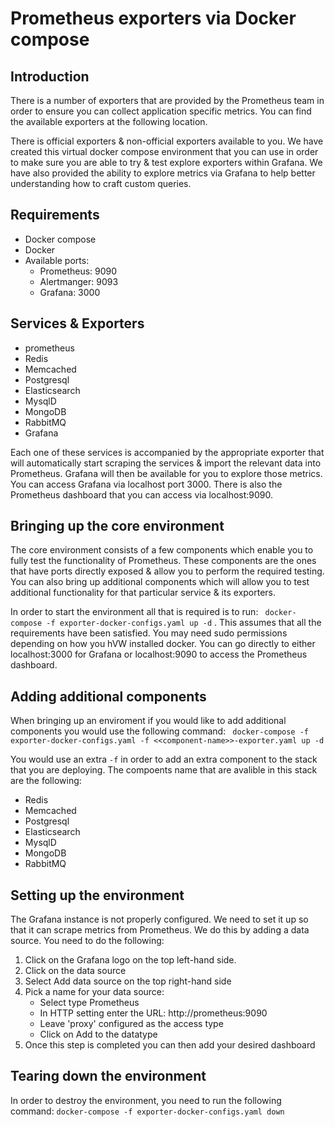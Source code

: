 # Prometheus exporters via Docker compose

## Introduction

There is a number of exporters that are provided by the Prometheus team in order to ensure you can collect application specific metrics. You can find the available exporters at the following location.

There is official exporters & non-official exporters available to you. We have created this virtual docker compose environment that you can use in order to make sure you are able to try & test explore exporters within Grafana. We have also provided the ability to explore metrics via Grafana to help better understanding how to craft custom queries.

## Requirements

 * Docker compose 
 * Docker 
 * Available ports:
    * Prometheus: 9090
    * Alertmanger: 9093
    * Grafana: 3000

## Services & Exporters

 * prometheus
 * Redis
 * Memcached
 * Postgresql
 * Elasticsearch
 * MysqlD
 * MongoDB
 * RabbitMQ
 * Grafana

Each one of these services is accompanied by the appropriate exporter that will automatically start scraping the services & import the relevant data into Prometheus. Grafana will then be available for you to explore those metrics. You can access Grafana via localhost port 3000. There is also the Prometheus dashboard that you can access via localhost:9090.

## Bringing up the core environment

The core environment consists of a few components which enable you to fully test the functionality of Prometheus. These components are the ones that have ports directly exposed & allow you to perform the required testing. You can also bring up additional components which will allow you to test additional functionality for that particular service & its exporters.

In order to start the environment all that is required is to run:    ``` docker-compose -f exporter-docker-configs.yaml up -d``` .
This assumes that all the requirements have been satisfied. You may need sudo permissions depending on how you hVW installed docker. You can go directly to either localhost:3000 for Grafana or localhost:9090 to access the Prometheus dashboard.

## Adding additional components

When bringing up an enviroment if you would like to add additional components you would use the following command: ``` docker-compose -f exporter-docker-configs.yaml -f <<component-name>>-exporter.yaml up -d``` 

You would use an extra ```-f``` in order to add an extra component to the stack that you are deploying. The compoents name that are avalible in this stack are the following: 

 * Redis
 * Memcached
 * Postgresql
 * Elasticsearch
 * MysqlD
 * MongoDB
 * RabbitMQ

## Setting up the environment

The Grafana instance is not properly configured. We need to set it up so that it can scrape metrics from Prometheus. We do this by adding a data source. You need to do the following:
1. Click on the Grafana logo on the top left-hand side. 
2. Click on the data source 
3. Select Add data source on the top right-hand side
4. Pick a name for your data source:
    * Select type Prometheus
    * In HTTP setting enter the URL: http://prometheus:9090
    * Leave 'proxy' configured as the access type
    * Click on Add to the datatype
5. Once this step is completed you can then add your desired dashboard

## Tearing down the environment

In order to destroy the environment, you need to run the following command: ``` docker-compose -f exporter-docker-configs.yaml down ```  